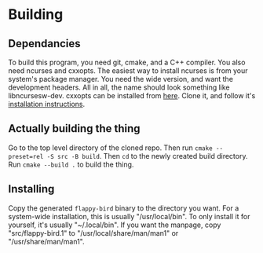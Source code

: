 Building
========

Dependancies
------------

To build this program, you need git, cmake, and a C++ compiler. You also need ncurses and cxxopts.
The easiest way to install ncurses is from your system's package manager. You need the wide version,
and want the development headers. All in all, the name should look something like libncursesw-dev.
cxxopts can be installed from [here](https://github.com/jarro2783/cxxopts). Clone it, and follow
it's [installation instructions](https://github.com/jarro2783/cxxopts/blob/master/INSTALL).

Actually building the thing
---------------------------

Go to the top level directory of the cloned repo. Then run `cmake --preset=rel -S src -B build`.
Then `cd` to the newly created build directory. Run `cmake --build .` to build the thing.

Installing
----------

Copy the generated `flappy-bird` binary to the directory you want. For a system-wide installation,
this is usually "/usr/local/bin". To only install it for yourself, it's usually "~/.local/bin". If
you want the manpage, copy "src/flappy-bird.1" to "/usr/local/share/man/man1" or
"/usr/share/man/man1".

